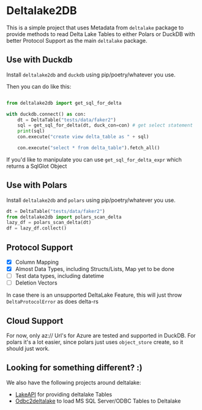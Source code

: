 # Deltalake2DB

This is a simple project that uses Metadata from `deltalake` package to provide methods to read Delta Lake Tables
to either Polars or DuckDB with better Protocol Support as the main `deltalake` package.

## Use with Duckdb

Install `deltalake2db` and `duckdb` using pip/poetry/whatever you use.

Then you can do like this:

```python

from deltalake2db import get_sql_for_delta

with duckdb.connect() as con:
    dt = DeltaTable("tests/data/faker2")
    sql = get_sql_for_delta(dt, duck_con=con) # get select statement
    print(sql)
    con.execute("create view delta_table as " + sql)

    con.execute("select * from delta_table").fetch_all()
```

If you'd like to manipulate you can use `get_sql_for_delta_expr` which returns a SqlGlot Object

## Use with Polars

Install `deltalake2db` and `polars` using pip/poetry/whatever you use.

```python
dt = DeltaTable("tests/data/faker2")
from deltalake2db import polars_scan_delta
lazy_df = polars_scan_delta(dt)
df = lazy_df.collect()

```

## Protocol Support

- [x] Column Mapping
- [x] Almost Data Types, including Structs/Lists, Map yet to be done
- [ ] Test data types, including datetime
- [ ] Deletion Vectors

In case there is an unsupported DeltaLake Feature, this will just throw `DeltaProtocolError` as does delta-rs

## Cloud Support

For now, only az:// Url's for Azure are tested and supported in DuckDB. For polars it's a lot easier, since polars just uses `object_store` create, so it should just work.

## Looking for something different? :)

We also have the following projects around deltalake:

- [LakeAPI](https://github.com/bmsuisse/lakeapi) for providing deltalake Tables
- [Odbc2deltalake](https://github.com/bmsuisse/odbc2deltalake) to load MS SQL Server/ODBC Tables to Deltalake
